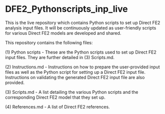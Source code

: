 # DFE2_Pythonscripts_inp_live

This is the live repository which contains Python scripts to set up Direct FE2 analysis input files. It will be continuously updated as user-friendly scripts for various Direct FE2 models are developed and shared. 

This repository contains the following files:

(1) Python scripts - These are the Python scripts used to set up Direct FE2 input files. They are further detailed in (3) Scripts.md. 

(2) Instructions.md - Instructions on how to prepare the user-provided input files as well as the Python script for setting up a Direct FE2 input file. Instructions on validating the generated Direct FE2 input file are also provided. 

(3) Scripts.md - A list detailing the various Python scripts and the corresponding Direct FE2 model that they set up.

(4) References.md - A list of Direct FE2 references. 
